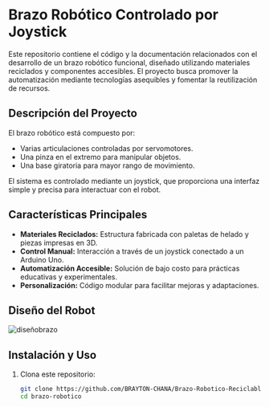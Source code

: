 # Brazo Robótico Controlado por Joystick

Este repositorio contiene el código y la documentación relacionados con el desarrollo de un brazo robótico funcional, diseñado utilizando materiales reciclados y componentes accesibles. El proyecto busca promover la automatización mediante tecnologías asequibles y fomentar la reutilización de recursos.

## Descripción del Proyecto

El brazo robótico está compuesto por:
- Varias articulaciones controladas por servomotores.
- Una pinza en el extremo para manipular objetos.
- Una base giratoria para mayor rango de movimiento.

El sistema es controlado mediante un joystick, que proporciona una interfaz simple y precisa para interactuar con el robot.

## Características Principales

- **Materiales Reciclados:** Estructura fabricada con paletas de helado y piezas impresas en 3D.
- **Control Manual:** Interacción a través de un joystick conectado a un Arduino Uno.
- **Automatización Accesible:** Solución de bajo costo para prácticas educativas y experimentales.
- **Personalización:** Código modular para facilitar mejoras y adaptaciones.

## Diseño del Robot

![diseñobrazo](https://github.com/user-attachments/assets/054cbb39-98c2-488c-b008-583a2e07e514)

## Instalación y Uso

1. Clona este repositorio:
   ```bash
   git clone https://github.com/BRAYTON-CHANA/Brazo-Robotico-Reciclable-
   cd brazo-robotico
